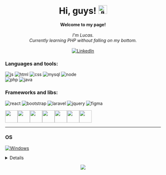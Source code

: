<h1 align="center">Hi, guys! <img src="https://github.com/wervlad/wervlad/assets/24524555/766d336d-b87d-44ba-807c-c51de2bc6b4d" width="28px" alt="👋"></h1>

<p align="center">
    <b>Welcome to my page!</b><br><br>
    <i>
        I'm Lucas.<br>
        Currently learning PHP without falling on my bottom.<br>
    </i><br>
    <a href="https://www.linkedin.com/in/lucas-demori21/">
        <img src="https://img.shields.io/badge/LinkedIn-blue?style=flat-square&logo=linkedin" alt="LinkedIn">
    </a>
</p>

### Languages and tools:

  ![js](https://img.shields.io/badge/JavaScript-F7DF1E?style=for-the-badge&logo=javascript&logoColor=black)
  ![html](https://img.shields.io/badge/HTML5-E34F26?style=for-the-badge&logo=html5&logoColor=white)
  ![css](https://img.shields.io/badge/CSS3-1572B6?style=for-the-badge&logo=css3&logoColor=white)
  ![mysql](https://img.shields.io/badge/MySQL-00000F?style=for-the-badge&logo=mysql&logoColor=white)
  ![node](https://img.shields.io/badge/Node.js-43853D?style=for-the-badge&logo=node.js&logoColor=white)  
  ![php](https://img.shields.io/badge/php-%23777BB4.svg?style=for-the-badge&logo=php&logoColor=white)
  ![java](https://img.shields.io/badge/Java-ED8B00?style=for-the-badge&logo=java&logoColor=white)

### Frameworks and libs:
 ![react](https://img.shields.io/badge/React-20232A?style=for-the-badge&logo=react&logoColor=61DAFB)
 ![bootstrap](https://img.shields.io/badge/Bootstrap-563D7C?style=for-the-badge&logo=bootstrap&logoColor=white)
 ![laravel](https://img.shields.io/badge/laravel-%23FF2D20.svg?style=for-the-badge&logo=laravel&logoColor=white)
 ![jquery](https://img.shields.io/badge/jQuery-0769AD?style=for-the-badge&logo=jquery&logoColor=white)
 ![figma](https://img.shields.io/badge/Figma-F24E1E?style=for-the-badge&logo=figma&logoColor=white)

<p><img src="https://cdn.jsdelivr.net/gh/devicons/devicon/icons/html5/html5-original.svg" width="40" height="40"/><img src="https://cdn.jsdelivr.net/gh/devicons/devicon/icons/css3/css3-original-wordmark.svg" width="40" height="40" /><img src="https://cdn.jsdelivr.net/gh/devicons/devicon/icons/javascript/javascript-original.svg" width="40" height="40"/><img src="https://cdn.jsdelivr.net/gh/devicons/devicon/icons/react/react-original.svg" width="40" height="40"/><img src="https://cdn.jsdelivr.net/gh/devicons/devicon/icons/php/php-original.svg" width="40" height="40"/><img src="https://cdn.jsdelivr.net/gh/devicons/devicon/icons/java/java-original.svg" width="40" height="40"/><img src="https://cdn.jsdelivr.net/gh/devicons/devicon/icons/typescript/typescript-original.svg" width="40" height="40"/>
</p>

<hr>

### OS
[![Windows](https://img.shields.io/badge/Windows-black?style=for-the-badge&logo=Windows)](https://github.com/lucasDemori21)

<details>
<p align="center">
  <a href="https://github.com/lucasDemori21">
    <img src="http://github-profile-summary-cards.vercel.app/api/cards/profile-details?username=lucasDemori21&theme=transparent" />
  </a>
  <a href="https://github.com/lucasDemori21">
    <img src="https://github-readme-streak-stats.herokuapp.com/?user=lucasDemori21&hide_border=true&card_width=338&theme=transparent" />
  </a>
  <a href="https://github.com/lucasDemori21">
    <img src="http://github-profile-summary-cards.vercel.app/api/cards/stats?username=lucasDemori21&theme=transparent" />
  </a>
  <a href="https://github.com/lucasDemori21">
    <img src="https://github-readme-stats.vercel.app/api/top-langs/?username=lucasDemori21&langs_count=10&exclude_repo=&hide=jupyter%20notebook,vim%20script,cmake,makefile,batchfile,emacs%20lisp,css,html&layout=default&card_width=699&hide_border=true&theme=transparent" />
  </a>
</p>
</details>

<p align="center">
  <a href="https://github.com/lucasDemori21">
    <img src="https://komarev.com/ghpvc/?username=lucasDemori21&color=blue&style=flat)" />
  </a>
</p>
<!--

- 🔭 I’m currently working on ...
- 🌱 I’m currently learning ...
- 👯 I’m looking to collaborate on ...
- 🤔 I’m looking for help with ...
- 💬 Ask me about ...
- 📫 How to reach me: ...
- 😄 Pronouns: ...
- ⚡ Fun fact: ...
-->
